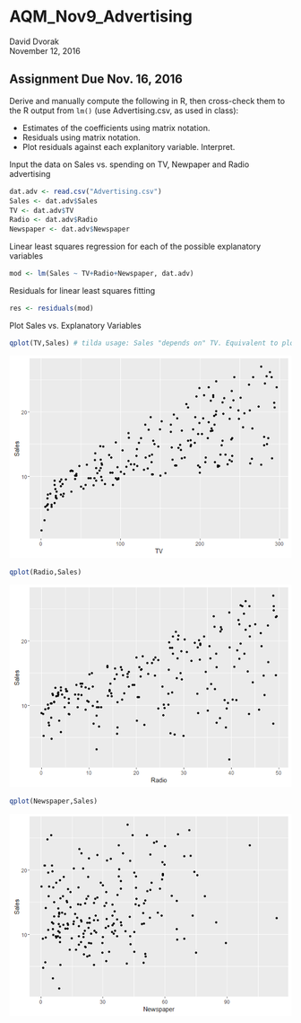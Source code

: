 # AQM_Nov9_Advertising
David Dvorak  
November 12, 2016  



## Assignment Due Nov. 16, 2016

Derive and manually compute the following in R, then cross-check them to the R output from `lm()` (use Advertising.csv, as used in class):

* Estimates of the coefficients using matrix notation.
* Residuals using matrix notation.
* Plot residuals against each explanitory variable. Interpret.


Input the data on Sales vs. spending on TV, Newpaper and Radio advertising

```r
dat.adv <- read.csv("Advertising.csv")
Sales <- dat.adv$Sales
TV <- dat.adv$TV
Radio <- dat.adv$Radio
Newspaper <- dat.adv$Newspaper
```
Linear least squares regression for each of the possible explanatory variables

```r
mod <- lm(Sales ~ TV+Radio+Newspaper, dat.adv)
```
Residuals for linear least squares fitting

```r
res <- residuals(mod)
```

Plot Sales vs. Explanatory Variables

```r
qplot(TV,Sales) # tilda usage: Sales "depends on" TV. Equivalent to plot(TV,S)
```

![](AQM_Nov9_Advertising_and_Regression_files/figure-html/unnamed-chunk-4-1.png)<!-- -->

```r
qplot(Radio,Sales)
```

![](AQM_Nov9_Advertising_and_Regression_files/figure-html/unnamed-chunk-4-2.png)<!-- -->

```r
qplot(Newspaper,Sales)
```

![](AQM_Nov9_Advertising_and_Regression_files/figure-html/unnamed-chunk-4-3.png)<!-- -->

